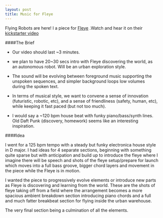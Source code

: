 ```yaml
---
layout: post
title: Music for Fleye
---
```


Flying Robots are here! I a piece for [Fleye](http://gofleye.com/)  .Watch and hear it on their [kickstarter video](https://www.youtube.com/watch?v=ShNS-WLGVLo)

####The Brief

* Our video should last ~3 minutes.

* we plan to have 20~30 secs intro with Fleye discovering the world, as
an
autonomous robot. Will be an urban exploration style.

* The sound will be evolving between foreground music supporting the
unspoken sequences, and simpler background loops low volumes during
the
spoken text.

* In terms of musical style, we want to convene a sense of innovation
(futuristic, robotic, etc), and a sense of friendliness (safety,
human,
etc), while keeping it fast paced (but not too much).

* I would say a ~120 bpm house beat with funky piano/bass/synth lines. Old
Daft Punk (discovery, homework) seems like an interesting inspiration.

####Idea

I went for a 125 bpm tempo with a steady but funky electronica house
style in D major. I had ideas for 4 separate sections, beginning with something quite sparse
but
with anticipation and build up to introduce the fleye where I imagine there will be speech and shots of the
fleye setup/prepare for launch which moves into a full bass groove,
bigger chord layers and movement in the piece while the Fleye is in
motion.

I wanted the piece to progressively evolve elements or introduce new parts as Fleye is discovering and learning from the world. 
These are the shots of fleye taking off from a field where the arrangement becomes a more spacious ambient breakdown section introducing piano chords and a full and much fatter breakbeat section for flying inside the urban warehouse.

The very final section being a culmination of all the elements.

 
